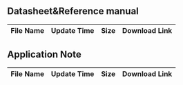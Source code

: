 ## Datasheet&Reference manual
|File Name|Update Time|Size|Download Link|
|---|---|---|---|
## Application Note
|File Name|Update Time|Size|Download Link|
|---|---|---|---|

